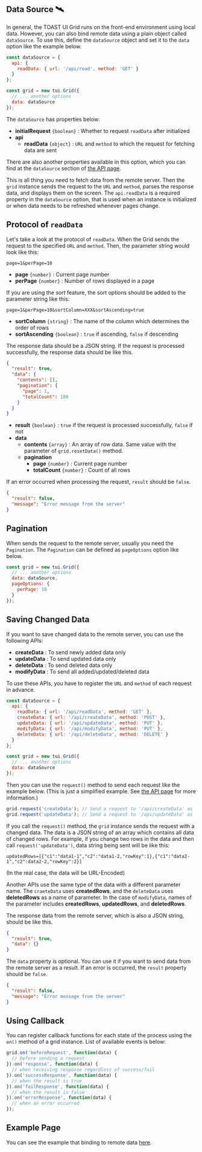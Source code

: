 ## Data Source 🛰

In general, the TOAST UI Grid runs on the front-end environment using local data. However, you can also bind remote data using a plain object called `dataSource`. To use this, define the `dataSource` object and set it to the `data` option like the example below.

```javascript
const dataSource = {
  api: {
    readData: { url: '/api/read', method: 'GET' }
  }
};

const grid = new tui.Grid({
  // ... another options
  data: dataSource
});
```

The `dataSource` has properties below:

- **initialRequest** `{boolean}` : Whether to request `readData` after initialized
- **api**
    - **readData** `{object}` : `URL` and `method` to which the request for fetching data are sent

There are also another properties available in this option, which you can find at the `dataSource` section of [the API page](http://nhn.github.io/tui.grid/latest/).

This is all thing you need to fetch data from the remote server. Then the `grid` instance sends the request to the `URL` and `method`, parses the response data, and displays them on the screen. The `api.readData` is a required property in the `dataSource` option, that is used when an instance is initialized or when data needs to be refreshed whenever pages change.

## Protocol of `readData`

Let's take a look at the protocol of `readData`. When the Grid sends the request to the specified `URL` and `method`. Then, the parameter string would look like this:

```
page=1&perPage=10
```
- **page** `{number}` : Current page number
- **perPage** `{number}` : Number of rows displayed in a page

If you are using the *sort* feature, the sort options should be added to the parameter string like this:

```
page=1&perPage=10&sortColumn=XXX&sortAscending=true
```

- **sortColumn** `{string}` : The name of the column which determines the order of rows
- **sortAscending** `{boolean}` : `true` if ascending, `false` if descending

The response data should be a JSON string. If the request is processed successfully, the response data should be like this.

```json
{
  "result": true,
  "data": {
    "contents": [],
    "pagination": {
      "page": 1,
      "totalCount": 100
    }
  }
}
```

- **result** `{boolean}` : `true` if the request is processed successfully, `false` if not
- **data**
    - **contents** `{array}` : An array of row data. Same value with the parameter of `grid.resetData()` method.
    - **pagination**
        - **page** `{number}` : Current page number
        - **totalCount** `{number}` : Count of all rows

If an error occurred when processing the request, `result` should be `false`.

```json
{
  "result": false,
  "message": "Error message from the server"
}
```

## Pagination

When sends the request to the remote server, usually you need the `Pagination`. The `Pagination` can be defined as `pageOptions` option like below.

```javascript
const grid = new tui.Grid({
  // ... another options
  data: dataSource,
  pageOptions: {
    perPage: 10
  }
});
```

## Saving Changed Data

If you want to save changed data to the remote server, you can use the following APIs:

- **createData** : To send newly added data only
- **updateData** : To send updated data only
- **deleteData** : To send deleted data only
- **modifyData** : To send all added/updated/deleted data

To use these APIs, you have to register the `URL` and `method` of each request in advance.

```javascript
const dataSource = {
  api: {
    readData: { url: '/api/readData', method: 'GET' },
    createData: { url: '/api/createData', method: 'POST' },
    updateData: { url: '/api/updateData', method: 'PUT' },
    modifyData: { url: '/api/modifyData', method: 'PUT' },
    deleteData: { url: '/api/deleteData', method: 'DELETE' }
  }
};

const grid = new tui.Grid({
  // ... another options
  data: dataSource
});
```

Then you can use the `request()` method to send each request like the example below.
(This is just a simplified example. See [the API page](http://nhn.github.io/tui.grid/api) for more information.)

```javascript
grid.request('createData'); // Send a request to '/api/createData' as 'GET' method
grid.request('updateData'); // Send a request to '/api/updateData' as 'PUT' method
```

If you call the `request()` method, the `grid` instance sends the request with a changed data. The data is a JSON string of an array which contains all data of changed rows. For example, if you change two rows in the data and then call `request('updateData')`, data string being sent will be like this:
```
updatedRows=[{"c1":"data1-1","c2":"data1-2,"rowKey":1},{"c1":"data2-1","c2":data2-2,"rowKey":2}]
```
(In the real case, the data will be URL-Encoded)

Another APIs use the same type of the data with a different parameter name. The `craeteData` uses **createdRows**, and the `deleteData` uses **deletedRows** as a name of parameter. In the case of `modifyData`, names of the parameter includes **createdRows**, **updatedRows**, and **deletedRows**.

The response data from the remote server, which is also a JSON string, should be like this.

```json
{
  "result": true,
  "data": {}
}
```

The `data` property is optional. You can use it if you want to send data from the remote server as a result. If an error is occurred, the `result` property should be `false`.

```json
{
  "result": false,
  "message": "Error message from the server"
}
```

## Using Callback

You can register callback functions for each state of the process using the `on()` method of a grid instance. List of available events is below:

```javascript
grid.on('beforeRequest', function(data) {
  // before sending a request
}).on('response', function(data) {
  // when receiving response regardless of success/fail
}).on('successResponse', function(data) {
  // when the result is true
}).on('failResponse', function(data) {
  // when the result is false
}).on('errorResponse', function(data) {
  // when an error occurred
});
```

## Example Page

You can see the example that binding to remote data [here](https://nhn.github.io/tui.grid/api/tutorial-example10-using-net.html).
